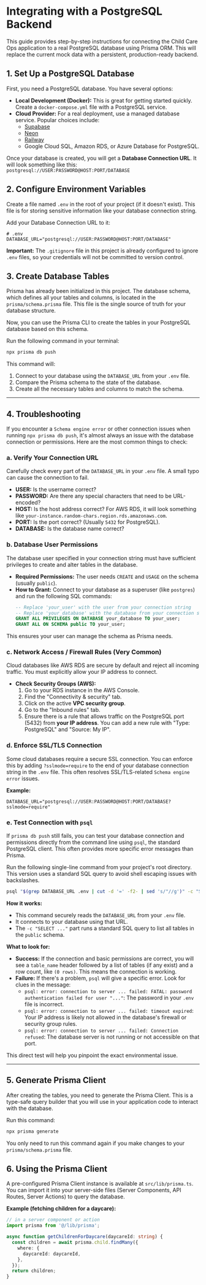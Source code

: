 # Integrating with a PostgreSQL Backend

This guide provides step-by-step instructions for connecting the Child Care Ops application to a real PostgreSQL database using Prisma ORM. This will replace the current mock data with a persistent, production-ready backend.

## 1. Set Up a PostgreSQL Database

First, you need a PostgreSQL database. You have several options:

*   **Local Development (Docker):** This is great for getting started quickly. Create a `docker-compose.yml` file with a PostgreSQL service.
*   **Cloud Provider:** For a real deployment, use a managed database service. Popular choices include:
    *   [Supabase](https://supabase.com/)
    *   [Neon](https://neon.tech/)
    *   [Railway](https://railway.app/)
    *   Google Cloud SQL, Amazon RDS, or Azure Database for PostgreSQL.

Once your database is created, you will get a **Database Connection URL**. It will look something like this:
`postgresql://USER:PASSWORD@HOST:PORT/DATABASE`

## 2. Configure Environment Variables

Create a file named `.env` in the root of your project (if it doesn't exist). This file is for storing sensitive information like your database connection string.

Add your Database Connection URL to it:

```env
# .env
DATABASE_URL="postgresql://USER:PASSWORD@HOST:PORT/DATABASE"
```

**Important:** The `.gitignore` file in this project is already configured to ignore `.env` files, so your credentials will not be committed to version control.

## 3. Create Database Tables

Prisma has already been initialized in this project. The database schema, which defines all your tables and columns, is located in the `prisma/schema.prisma` file. This file is the single source of truth for your database structure.

Now, you can use the Prisma CLI to create the tables in your PostgreSQL database based on this schema.

Run the following command in your terminal:

```bash
npx prisma db push
```

This command will:
1.  Connect to your database using the `DATABASE_URL` from your `.env` file.
2.  Compare the Prisma schema to the state of the database.
3.  Create all the necessary tables and columns to match the schema.

---

## 4. Troubleshooting

If you encounter a `Schema engine error` or other connection issues when running `npx prisma db push`, it's almost always an issue with the database connection or permissions. Here are the most common things to check:

### a. Verify Your Connection URL

Carefully check every part of the `DATABASE_URL` in your `.env` file. A small typo can cause the connection to fail.
-   **USER:** Is the username correct?
-   **PASSWORD:** Are there any special characters that need to be URL-encoded?
-   **HOST:** Is the host address correct? For AWS RDS, it will look something like `your-instance.random-chars.region.rds.amazonaws.com`.
-   **PORT:** Is the port correct? (Usually `5432` for PostgreSQL).
-   **DATABASE:** Is the database name correct?

### b. Database User Permissions

The database user specified in your connection string must have sufficient privileges to create and alter tables in the database.
- **Required Permissions:** The user needs `CREATE` and `USAGE` on the schema (usually `public`).
- **How to Grant:** Connect to your database as a superuser (like `postgres`) and run the following SQL commands:
  ```sql
  -- Replace 'your_user' with the user from your connection string
  -- Replace 'your_database' with the database from your connection string
  GRANT ALL PRIVILEGES ON DATABASE your_database TO your_user;
  GRANT ALL ON SCHEMA public TO your_user;
  ```
This ensures your user can manage the schema as Prisma needs.

### c. Network Access / Firewall Rules (Very Common)

Cloud databases like AWS RDS are secure by default and reject all incoming traffic. You must explicitly allow your IP address to connect.
- **Check Security Groups (AWS):**
  1. Go to your RDS instance in the AWS Console.
  2. Find the "Connectivity & security" tab.
  3. Click on the active **VPC security group**.
  4. Go to the "Inbound rules" tab.
  5. Ensure there is a rule that allows traffic on the PostgreSQL port (5432) from **your IP address**. You can add a new rule with "Type: PostgreSQL" and "Source: My IP".

### d. Enforce SSL/TLS Connection

Some cloud databases require a secure SSL connection. You can enforce this by adding `?sslmode=require` to the end of your database connection string in the `.env` file. This often resolves SSL/TLS-related `Schema engine error` issues.

**Example:**
```env
DATABASE_URL="postgresql://USER:PASSWORD@HOST:PORT/DATABASE?sslmode=require"
```

### e. Test Connection with `psql`

If `prisma db push` still fails, you can test your database connection and permissions directly from the command line using `psql`, the standard PostgreSQL client. This often provides more specific error messages than Prisma.

Run the following single-line command from your project's root directory. This version uses a standard SQL query to avoid shell escaping issues with backslashes.

```bash
psql "$(grep DATABASE_URL .env | cut -d '=' -f2- | sed 's/"//g')" -c "SELECT table_name FROM information_schema.tables WHERE table_schema = 'public';"
```

**How it works:**
*   This command securely reads the `DATABASE_URL` from your `.env` file.
*   It connects to your database using that URL.
*   The `-c "SELECT ..."` part runs a standard SQL query to list all tables in the `public` schema.

**What to look for:**
*   **Success:** If the connection and basic permissions are correct, you will see a `table_name` header followed by a list of tables (if any exist) and a row count, like `(0 rows)`. This means the connection is working.
*   **Failure:** If there's a problem, `psql` will give a specific error. Look for clues in the message:
    *   `psql: error: connection to server ... failed: FATAL: password authentication failed for user "..."`: The password in your `.env` file is incorrect.
    *   `psql: error: connection to server ... failed: timeout expired`: Your IP address is likely not allowed in the database's firewall or security group rules.
    *   `psql: error: connection to server ... failed: Connection refused`: The database server is not running or not accessible on that port.

This direct test will help you pinpoint the exact environmental issue.

---

## 5. Generate Prisma Client

After creating the tables, you need to generate the Prisma Client. This is a type-safe query builder that you will use in your application code to interact with the database.

Run this command:

```bash
npx prisma generate
```

You only need to run this command again if you make changes to your `prisma/schema.prisma` file.

## 6. Using the Prisma Client

A pre-configured Prisma Client instance is available at `src/lib/prisma.ts`. You can import it into your server-side files (Server Components, API Routes, Server Actions) to query the database.

**Example (fetching children for a daycare):**

```typescript
// in a server component or action
import prisma from '@/lib/prisma';

async function getChildrenForDaycare(daycareId: string) {
  const children = await prisma.child.findMany({
    where: {
      daycareId: daycareId,
    },
  });
  return children;
}
```
